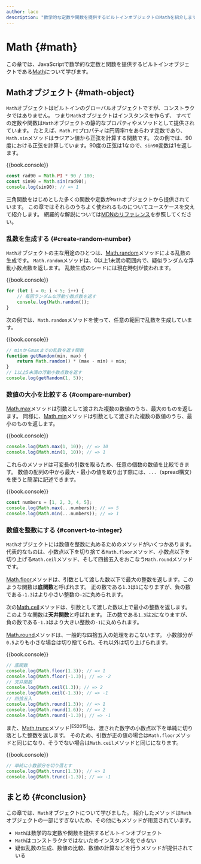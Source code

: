 ```yaml
---
author: laco
description: "数学的な定数や関数を提供するビルトインオブジェクトのMathを紹介します。"
---
```


# Math {#math}

この章では、JavaScriptで数学的な定数と関数を提供するビルトインオブジェクトである[Math][]について学びます。

## Mathオブジェクト {#math-object}

`Math`オブジェクトはビルトインのグローバルオブジェクトですが、コンストラクタではありません。
つまり`Math`オブジェクトはインスタンスを作らず、
すべての定数や関数は`Math`オブジェクトの静的なプロパティやメソッドとして提供されています。
たとえば、`Math.PI`プロパティは円周率πをあらわす定数であり、`Math.sin`メソッドはラジアン値から正弦を計算する関数です。
次の例では、90度における正弦を計算しています。90度の正弦は1なので、`sin90`変数は1を返します。

{{book.console}}
```js
const rad90 = Math.PI * 90 / 180;
const sin90 = Math.sin(rad90);
console.log(sin90); // => 1
```

三角関数をはじめとした多くの関数や定数が`Math`オブジェクトから提供されています。
この章ではそれらのうちよく使われるものについてユースケースを交えて紹介します。
網羅的な解説については[MDNのリファレンス][]を参照してください。

### 乱数を生成する {#create-random-number}

`Math`オブジェクトの主な用途のひとつは、[Math.random][]メソッドによる乱数の生成です。
`Math.random`メソッドは、0以上1未満の範囲内で、疑似ランダムな浮動小数点数を返します。
乱数生成のシードには現在時刻が使われます。

{{book.console}}
```js
for (let i = 0; i < 5; i++) {
    // 毎回ランダムな浮動小数点数を返す
    console.log(Math.random());
}
```

次の例では、`Math.random`メソッドを使って、任意の範囲で乱数を生成しています。

{{book.console}}
```js
// minからmaxまでの乱数を返す関数
function getRandom(min, max) {
    return Math.random() * (max - min) + min;
}
// 1以上5未満の浮動小数点数を返す
console.log(getRandom(1, 5));
```

### 数値の大小を比較する {#compare-number}

[Math.max][]メソッドは引数として渡された複数の数値のうち、最大のものを返します。
同様に、[Math.min][]メソッドは引数として渡された複数の数値のうち、最小のものを返します。

{{book.console}}
```js
console.log(Math.max(1, 10)); // => 10
console.log(Math.min(1, 10)); // => 1
```

これらのメソッドは可変長の引数を取るため、任意の個数の数値を比較できます。
数値の配列の中から最大・最小の値を取り出す際には、`...`（spread構文）を使うと簡潔に記述できます。

{{book.console}}
```js
const numbers = [1, 2, 3, 4, 5];
console.log(Math.max(...numbers)); // => 5
console.log(Math.min(...numbers)); // => 1
```

### 数値を整数にする {#convert-to-integer}

`Math`オブジェクトには数値を整数に丸めるためのメソッドがいくつかあります。
代表的なものは、小数点以下を切り捨てる`Math.floor`メソッド、小数点以下を切り上げる`Math.ceil`メソッド、そして四捨五入をおこなう`Math.round`メソッドです。

[Math.floor][]メソッドは、引数として渡した数以下で最大の整数を返します。このような関数は**底関数**と呼ばれます。
正の数である`1.3`は`1`になりますが、負の数である`-1.3`はより小さい整数の`-2`に丸められます。

次の[Math.ceil][]メソッドは、引数として渡した数以上で最小の整数を返します。このような関数は**天井関数**と呼ばれます。
正の数である`1.3`は`2`になりますが、負の数である`-1.3`はより大きい整数の`-1`に丸められます。

[Math.round][]メソッドは、一般的な四捨五入の処理をおこないます。
小数部分が`0.5`よりも小さな場合は切り捨てられ、それ以外は切り上げられます。

{{book.console}}
```js
// 底関数
console.log(Math.floor(1.3)); // => 1
console.log(Math.floor(-1.3)); // => -2
// 天井関数
console.log(Math.ceil(1.3)); // => 2
console.log(Math.ceil(-1.3)); // => -1
// 四捨五入
console.log(Math.round(1.3)); // => 1
console.log(Math.round(1.6)); // => 2
console.log(Math.round(-1.3)); // => -1
```

また、[Math.trunc][]メソッド<sup>[ES2015]</sup>は、渡された数字の小数点以下を単純に切り落とした整数を返します。
そのため、引数が正の値の場合は`Math.floor`メソッドと同じになり、そうでない場合は`Math.ceil`メソッドと同じになります。

{{book.console}}
```js
// 単純に小数部分を切り落とす
console.log(Math.trunc(1.3)); // => 1
console.log(Math.trunc(-1.3)); // => -1
```

## まとめ {#conclusion}

この章では、`Math`オブジェクトについて学びました。
紹介したメソッドは`Math`オブジェクトの一部にすぎないため、その他にもメソッドが用意されています。

- `Math`は数学的な定数や関数を提供するビルトインオブジェクト
- `Math`はコンストラクタではないためインスタンス化できない
- 疑似乱数の生成、数値の比較、数値の計算などを行うメソッドが提供されている


[Math]: https://developer.mozilla.org/ja/docs/Web/JavaScript/Reference/Global_Objects/Math
[MDNのリファレンス]: https://developer.mozilla.org/ja/docs/Web/JavaScript/Reference/Global_Objects/Math
[Math.random]: https://developer.mozilla.org/ja/docs/Web/JavaScript/Reference/Global_Objects/Math/random
[Math.max]: https://developer.mozilla.org/ja/docs/Web/JavaScript/Reference/Global_Objects/Math/max
[Math.min]: https://developer.mozilla.org/ja/docs/Web/JavaScript/Reference/Global_Objects/Math/min
[Math.floor]: https://developer.mozilla.org/ja/docs/Web/JavaScript/Reference/Global_Objects/Math/floor
[Math.ceil]: https://developer.mozilla.org/ja/docs/Web/JavaScript/Reference/Global_Objects/Math/ceil
[Math.round]: https://developer.mozilla.org/ja/docs/Web/JavaScript/Reference/Global_Objects/Math/round
[Math.trunc]: https://developer.mozilla.org/ja/docs/Web/JavaScript/Reference/Global_Objects/Math/trunc

